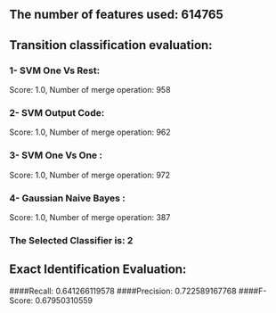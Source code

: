 ## The number of features used: 614765
## Transition classification evaluation: 
### 1- SVM One Vs Rest: 
Score: 1.0, Number of merge operation: 958
### 2- SVM Output Code: 
Score: 1.0, Number of merge operation: 962
### 3- SVM One Vs One : 
Score: 1.0, Number of merge operation: 972
### 4- Gaussian Naive Bayes : 
Score: 1.0, Number of merge operation: 387
### The Selected Classifier is: 2
## Exact Identification Evaluation: 
####Recall: 0.641266119578
####Precision: 0.722589167768
####F-Score: 0.67950310559
